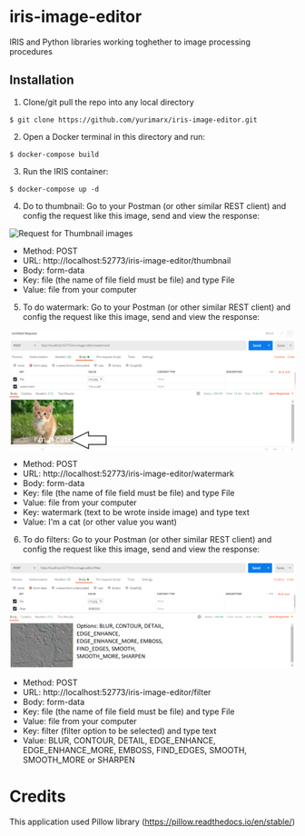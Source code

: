 # iris-image-editor
IRIS and Python libraries working toghether to image processing procedures

## Installation
1. Clone/git pull the repo into any local directory

```
$ git clone https://github.com/yurimarx/iris-image-editor.git
```

2. Open a Docker terminal in this directory and run:

```
$ docker-compose build
```

3. Run the IRIS container:

```
$ docker-compose up -d 
```

4. Do to thumbnail: Go to your Postman (or other similar REST client) and config the request like this image, send and view the response:

![Request for Thumbnail images](https://github.com/yurimarx/iris-image-editor/raw/main/thumbmail.png "Request for Thumbnail images")

- Method: POST
- URL: http://localhost:52773/iris-image-editor/thumbnail 
- Body: form-data
- Key: file (the name of file field must be file) and type File
- Value: file from your computer 

5. To do watermark: Go to your Postman (or other similar REST client) and config the request like this image, send and view the response:

![Request for watermark images](https://github.com/yurimarx/iris-image-editor/raw/main/watermark.png "Request for watermark images")

- Method: POST
- URL: http://localhost:52773/iris-image-editor/watermark 
- Body: form-data
- Key: file (the name of file field must be file) and type File 
- Value: file from your computer
- Key: watermark (text to be wrote inside image) and type text 
- Value: I'm a cat (or other value you want)

6. To do filters: Go to your Postman (or other similar REST client) and config the request like this image, send and view the response:

![Request for filter images](https://github.com/yurimarx/iris-image-editor/raw/main/filter.png "Request for filter images")

- Method: POST
- URL: http://localhost:52773/iris-image-editor/filter 
- Body: form-data
- Key: file (the name of file field must be file) and type File 
- Value: file from your computer
- Key: filter (filter option to be selected) and type text 
- Value: BLUR, CONTOUR, DETAIL, EDGE_ENHANCE, EDGE_ENHANCE_MORE,
        EMBOSS, FIND_EDGES, SMOOTH, SMOOTH_MORE or SHARPEN

# Credits
This application used Pillow library (https://pillow.readthedocs.io/en/stable/)
